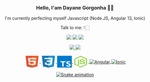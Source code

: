 <div align="center">

### Hello, I'am Dayane Gorgonha 👩‍💻

 I'm currently perfecting myself Javascript (Node.JS, Angular 13, Ionic) 
 
 Talk to me: 👇🏻

 <a href="https://discord.gg/daygorgonha#4231" target="_blank"><img src="https://img.shields.io/badge/Discord-7289DA?style=for-the-badge&logo=discord&logoColor=white" target="_blank"></a> 
 <a href = "mailto:dayanebismark18@gmail.com"><img src="https://img.shields.io/badge/-Gmail-%23333?style=for-the-badge&logo=gmail&logoColor=white" target="_blank"></a>
 <a href="https://www.linkedin.com/in/dayanegorgonha/" target="_blank"><img src="https://img.shields.io/badge/-LinkedIn-%230077B5?style=for-the-badge&logo=linkedin&logoColor=white" target="_blank"></a> 

 </div>


<div align="center">
  <a href="https://github.com/daygorgonha">
  <img height="180em" src="https://github-readme-stats.vercel.app/api?username=daygorgonha&show_icons=true&theme=synthwave&include_all_commits=true&count_private=true"/>
  <img height="180em" src="https://github-readme-stats.vercel.app/api/top-langs/?username=daygorgonha&layout=compact&langs_count=7&theme=synthwave"/>

<div style="display: inline_block"><br>
  <img align="center" alt="HTML" height="40" width="50" src="https://raw.githubusercontent.com/devicons/devicon/master/icons/html5/html5-original.svg">
  <img align="center" alt="CSS" height="40" width="50" src="https://raw.githubusercontent.com/devicons/devicon/master/icons/css3/css3-original.svg">
  <img align="center" alt="Ts" height="40" width="50" src="https://raw.githubusercontent.com/devicons/devicon/master/icons/typescript/typescript-plain.svg">
  <img align="center" alt="Node" height="40" width="50" src="https://raw.githubusercontent.com/devicons/devicon/master/icons/nodejs/nodejs-plain.svg">
  <img align="center" alt="Angular" height="40" width="50" src="https://img.shields.io/badge/angular-%23DD0031.svg?style=for-the-badge&logo=angular&logoColor=white"></img>
  <img align="center" alt="Ionic" height="40" width="50" src="https://img.shields.io/badge/Ionic-%233880FF.svg?style=for-the-badge&logo=Ionic&logoColor=white"></img>

  
 
  
 
  
 ![Snake animation](https://github.com/daygorgonha/daygorgonha/blob/output/github-contribution-grid-snake.svg)